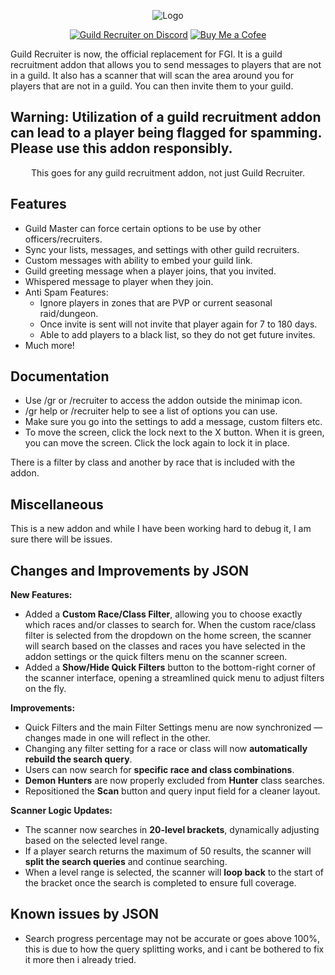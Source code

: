<div align="center">

![Logo](https://i.imgur.com/JiIb8K3.png)

[![Guild Recruiter on Discord](https://img.shields.io/badge/discord-Always%20Be%20Convoking-7289DA?style=flat)](https://discord.gg/ZtS6Q2sKRH) [![Buy Me a Cofee](https://img.shields.io/badge/Buy-orange?style=flat&label=Buy%20Me%20a%20Coffee)](https://bmc.link/alwaysbeconvoking)

</div>

Guild Recruiter is now, the official replacement for FGI.  It is a guild recruitment addon that allows you to send messages to players that are not in a guild.  It also has a scanner that will scan the area around you for players that are not in a guild.  You can then invite them to your guild.

## Warning: Utilization of a guild recruitment addon can lead to a player being flagged for spamming.  Please use this addon responsibly.
<div align="center">This goes for any guild recruitment addon, not just Guild Recruiter.</div>

## Features

* Guild Master can force certain options to be use by other officers/recruiters.
* Sync your lists, messages, and settings with other guild recruiters.
* Custom messages with ability to embed your guild link.
* Guild greeting message when a player joins, that you invited.
* Whispered message to player when they join.
* Anti Spam Features:
    - Ignore players in zones that are PVP or current seasonal raid/dungeon.
    - Once invite is sent will not invite that player again for 7 to 180 days.
    - Able to add players to a black list, so they do not get future invites.
* Much more!

## Documentation
* Use /gr or /recruiter to access the addon outside the minimap icon.
* /gr help or /recruiter help to see a list of options you can use.
* Make sure you go into the settings to add a message, custom filters etc.
* To move the screen, click the lock next to the X button.  When it is green,
    you can move the screen.  Click the lock again to lock it in place.

There is a filter by class and another by race that is included with the addon.

## Miscellaneous
This is a new addon and while I have been working hard to debug it, I am sure there will be issues.

## Changes and Improvements by JSON

**New Features:**
- Added a **Custom Race/Class Filter**, allowing you to choose exactly which races and/or classes to search for. When the custom race/class filter is selected from the dropdown on the home screen, the scanner will search based on the classes and races you have selected in the addon settings or the quick filters menu on the scanner screen.
- Added a **Show/Hide Quick Filters** button to the bottom-right corner of the scanner interface, opening a streamlined quick menu to adjust filters on the fly.

**Improvements:**
- Quick Filters and the main Filter Settings menu are now synchronized — changes made in one will reflect in the other.
- Changing any filter setting for a race or class will now **automatically rebuild the search query**.
- Users can now search for **specific race and class combinations**.
- **Demon Hunters** are now properly excluded from **Hunter** class searches.
- Repositioned the **Scan** button and query input field for a cleaner layout.

**Scanner Logic Updates:**
- The scanner now searches in **20-level brackets**, dynamically adjusting based on the selected level range.
- If a player search returns the maximum of 50 results, the scanner will **split the search queries** and continue searching.
- When a level range is selected, the scanner will **loop back** to the start of the bracket once the search is completed to ensure full coverage.


## Known issues by JSON 
* Search progress percentage may not be accurate or goes above 100%, this is due to how the query splitting works, and i cant be bothered to fix it more then i already tried.

